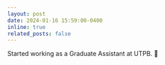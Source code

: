 ```yaml
---
layout: post
date: 2024-01-16 15:59:00-0400
inline: true
related_posts: false
---
```


Started working as a Graduate Assistant at UTPB. 💁

